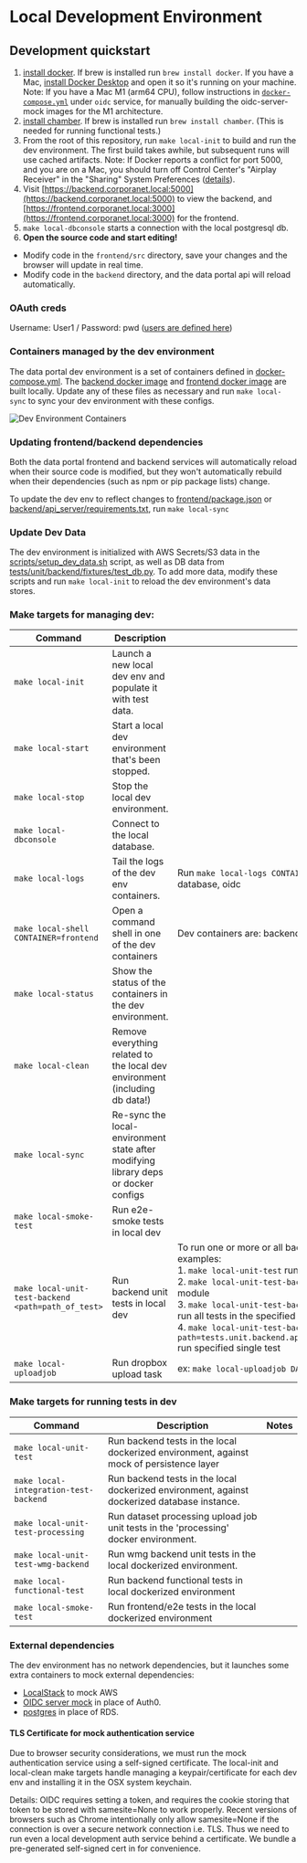 # Local Development Environment

## Development quickstart

1. [install docker](https://docs.docker.com/get-docker/). If brew is installed run `brew install docker`. If you have a Mac, [install Docker Desktop](https://www.docker.com/products/docker-desktop) and open it so it's running on your machine. Note: If you have a Mac M1 (arm64 CPU), follow instructions in [`docker-compose.yml`](docker-compose.yml) under `oidc` service, for manually building the oidc-server-mock images for the M1 architecture.
1. [install chamber](https://github.com/segmentio/chamber). If brew is installed run `brew install chamber`. (This is needed for running functional tests.)
1. From the root of this repository, run `make local-init` to build and run the dev environment. The first build takes awhile, but subsequent runs will use cached artifacts. Note: If Docker reports a conflict for port 5000, and you are on a Mac, you should turn off Control Center's "Airplay Receiver" in the "Sharing" System Preferences ([details](https://developer.apple.com/forums/thread/682332)).
1. Visit [https://backend.corporanet.local:5000](https://backend.corporanet.local:5000) to view the backend, and [https://frontend.corporanet.local:3000](https://frontend.corporanet.local:3000) for the frontend.
1. `make local-dbconsole` starts a connection with the local postgresql db.
1. **Open the source code and start editing!**

- Modify code in the `frontend/src` directory, save your changes and the browser will update in real time.
- Modify code in the `backend` directory, and the data portal api will reload automatically.

### OAuth creds

Username: User1 / Password: pwd ([users are defined here](oauth/users.json))

### Containers managed by the dev environment

The data portal dev environment is a set of containers defined in [docker-compose.yml](docker-compose.yml). The [backend docker image](Dockerfile.backend) and [frontend docker image](frontend/Dockerfile) are built locally. Update any of these files as necessary and run `make local-sync` to sync your dev environment with these configs.

![Dev Environment Containers](docs/docker_dev.jpg)

### Updating frontend/backend dependencies

Both the data portal frontend and backend services will automatically reload when their source code is modified, but they won't automatically rebuild when their dependencies (such as npm or pip package lists) change.

To update the dev env to reflect changes to [frontend/package.json](frontend/package.json) or [backend/api_server/requirements.txt](backend/api_server/requirements.txt), run `make local-sync`

### Update Dev Data

The dev environment is initialized with AWS Secrets/S3 data in the [scripts/setup_dev_data.sh](scripts/setup_dev_data.sh) script, as well as DB data from [tests/unit/backend/fixtures/test_db.py](tests/unit/backend/fixtures/test_db.py). To add more data, modify these scripts and run `make local-init` to reload the dev environment's data stores.

### Make targets for managing dev:

| Command                                            | Description                                                                        | Notes                                                                                                                                                                                                                                                                                                                                                                                                                                                                                                                                                                                                                                                                                                       |
| -------------------------------------------------- | ---------------------------------------------------------------------------------- | ----------------------------------------------------------------------------------------------------------------------------------------------------------------------------------------------------------------------------------------------------------------------------------------------------------------------------------------------------------------------------------------------------------------------------------------------------------------------------------------------------------------------------------------------------------------------------------------------------------------------------------------------------------------------------------------------------------- |
| `make local-init`                                  | Launch a new local dev env and populate it with test data.                         |                                                                                                                                                                                                                                                                                                                                                                                                                                                                                                                                                                                                                                                                                                             |
| `make local-start`                                 | Start a local dev environment that's been stopped.                                 |                                                                                                                                                                                                                                                                                                                                                                                                                                                                                                                                                                                                                                                                                                             |
| `make local-stop`                                  | Stop the local dev environment.                                                    |                                                                                                                                                                                                                                                                                                                                                                                                                                                                                                                                                                                                                                                                                                             |
| `make local-dbconsole`                             | Connect to the local database.                                                     |                                                                                                                                                                                                                                                                                                                                                                                                                                                                                                                                                                                                                                                                                                             |
| `make local-logs`                                  | Tail the logs of the dev env containers.                                           | Run `make local-logs CONTAINER=backend` to tail the logs of a specific container. Dev containers are: backend, frontend, localstack, database, oidc                                                                                                                                                                                                                                                                                                                                                                                                                                                                                                                                                         |
| `make local-shell CONTAINER=frontend`              | Open a command shell in one of the dev containers                                  | Dev containers are: backend, frontend, localstack, database, oidc                                                                                                                                                                                                                                                                                                                                                                                                                                                                                                                                                                                                                                           |
| `make local-status`                                | Show the status of the containers in the dev environment.                          |                                                                                                                                                                                                                                                                                                                                                                                                                                                                                                                                                                                                                                                                                                             |
| `make local-clean`                                 | Remove everything related to the local dev environment (including db data!)        |                                                                                                                                                                                                                                                                                                                                                                                                                                                                                                                                                                                                                                                                                                             |
| `make local-sync`                                  | Re-sync the local-environment state after modifying library deps or docker configs |                                                                                                                                                                                                                                                                                                                                                                                                                                                                                                                                                                                                                                                                                                             |
| `make local-smoke-test`                            | Run e2e-smoke tests in local dev                                                   |                                                                                                                                                                                                                                                                                                                                                                                                                                                                                                                                                                                                                                                                                                             |
| `make local-unit-test-backend <path=path_of_test>` | Run backend unit tests in local dev                                                | To run one or more or all backend tests. If path is not specified it will run all backend tests<br/> examples: <br/> 1. `make local-unit-test` run all backend tests <br/> 2. `make local-unit-test-backend path=tests.unit.backend.api_server.test_v1_collection_upload_link` run all tests in the specified module <br/> 3. `make local-unit-test-backend path=tests.unit.backend.api_server.test_v1_collection_upload_link.TestCollectionUploadLink` run all tests in the specified class <br/> 4. `make local-unit-test-backend path=tests.unit.backend.api_server.test_v1_collection_upload_link.TestCollectionUploadLink.test__cancel_dataset_download__ok` run specified single test |
| `make local-uploadjob`                             | Run dropbox upload task                                                            | ex: `make local-uploadjob DATASET_ID=xxxxxx DROPBOX_URL="https://www.dropbox.com/asdfasdf?dl=0"`                                                                                                                                                                                                                                                                                                                                                                                                                                                                                                                                                                                                            |

### Make targets for running tests in dev

| Command                             | Description                                                                               | Notes |
|-------------------------------------|-------------------------------------------------------------------------------------------| ----- |
| `make local-unit-test`              | Run backend tests in the local dockerized environment, against mock of persistence layer  |       |
| `make local-integration-test-backend` | Run backend tests in the local dockerized environment, against dockerized database instance. |       |
| `make local-unit-test-processing`   | Run dataset processing upload job unit tests in the 'processing' docker environment.      |       |
| `make local-unit-test-wmg-backend`  | Run wmg backend unit tests in the local dockerized environment.                           |       |
| `make local-functional-test`        | Run backend functional tests in local dockerized environment                    |       |
| `make local-smoke-test`             | Run frontend/e2e tests in the local dockerized environment                                |       |

### External dependencies

The dev environment has no network dependencies, but it launches some extra containers to mock external dependencies:

- [LocalStack](https://github.com/localstack/localstack) to mock AWS
- [OIDC server mock](https://github.com/Soluto/oidc-server-mock) in place of Auth0.
- [postgres](https://hub.docker.com/_/postgres) in place of RDS.

#### TLS Certificate for mock authentication service

Due to browser security considerations, we must run the mock authentication
service using a self-signed certificate. The local-init and local-clean make targets
handle managing a keypair/certificate for each dev env and installing it in the
OSX system keychain.

Details: OIDC requires setting a token, and requires the cookie storing that
token to be stored with samesite=None to work properly. Recent versions of
browsers such as Chrome intentionally only allow samesite=None if the connection
is over a secure network connection i.e. TLS. Thus we need to run even a local
development auth service behind a certificate. We bundle a pre-generated
self-signed cert in for convenience.
